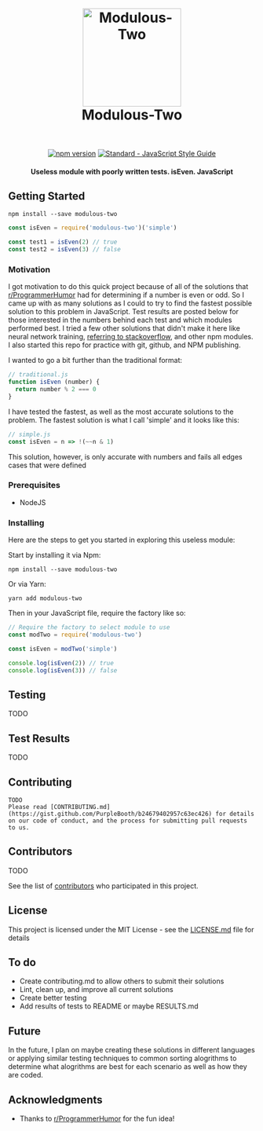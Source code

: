 <h1 align="center">
  <img src="https://cdn.rawgit.com/mitchellrstack/modulous-two/master/sticker.png" alt="Modulous-Two" width="200">
  <br>
  Modulous-Two
  <br>
  <br>
</h1>

<p align="center">
  <a href="https://www.npmjs.com/package/modulous-two"><img src="https://img.shields.io/npm/v/modulous-two.svg" alt="npm version"></a>
  <a href="https://standardjs.com"><img src="https://img.shields.io/badge/code_style-standard-brightgreen.svg" alt="Standard - JavaScript Style Guide"></a>
</p>

<h4 align="center">Useless module with poorly written tests. isEven. JavaScript</h4>

## Getting Started

```
npm install --save modulous-two
```
```JavaScript
const isEven = require('modulous-two')('simple')

const test1 = isEven(2) // true
const test2 = isEven(3) // false
```

### Motivation

I got motivation to do this quick project because of all of the solutions that [r/ProgrammerHumor](https://www.reddit.com/r/ProgrammerHumor/) had for determining if a number is even or odd. So I came up with as many solutions as I could to try to find the fastest possible solution to this problem in JavaScript. Test results are posted below for those interested in the numbers behind each test and which modules performed best. I tried a few other solutions that didn't make it here like neural network training, [referring to stackoverflow](https://www.reddit.com/r/ProgrammerHumor/comments/7bo2du/if_you_arent_sure_whats_even_refer_to/?ref=share&ref_source=link), and other npm modules. I also started this repo for practice with git, github, and NPM publishing.

I wanted to go a bit further than the traditional format:
```JavaScript
// traditional.js
function isEven (number) {
  return number % 2 === 0
}
```

I have tested the fastest, as well as the most accurate solutions to the problem. The fastest solution is what I call 'simple' and it looks like this:
```JavaScript
// simple.js
const isEven = n => !(~~n & 1)
```
This solution, however, is only accurate with numbers and fails all edges cases that were defined

### Prerequisites

- NodeJS

### Installing

Here are the steps to get you started in exploring this useless module:

Start by installing it via Npm:
```
npm install --save modulous-two
```
Or via Yarn:
```
yarn add modulous-two
```
Then in your JavaScript file, require the factory like so:
```JavaScript
// Require the factory to select module to use
const modTwo = require('modulous-two')

const isEven = modTwo('simple')

console.log(isEven(2)) // true
console.log(isEven(3)) // false
```

## Testing

TODO

## Test Results

TODO

## Contributing

```
TODO
Please read [CONTRIBUTING.md](https://gist.github.com/PurpleBooth/b24679402957c63ec426) for details on our code of conduct, and the process for submitting pull requests to us.
```

## Contributors

TODO

See the list of [contributors](https://github.com/your/project/contributors) who participated in this project.

## License

This project is licensed under the MIT License - see the [LICENSE.md](LICENSE.md) file for details

## To do

* Create contributing.md to allow others to submit their solutions
* Lint, clean up, and improve all current solutions
* Create better testing
* Add results of tests to README or maybe RESULTS.md

## Future

In the future, I plan on maybe creating these solutions in different languages or applying similar testing techniques to common sorting alogrithms to determine what alogrithms are best for each scenario as well as how they are coded.

## Acknowledgments

* Thanks to [r/ProgrammerHumor](https://www.reddit.com/r/ProgrammerHumor/) for the fun idea!
